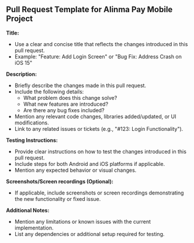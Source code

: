 ## Pull Request Template for Alinma Pay Mobile Project

**Title:**

* Use a clear and concise title that reflects the changes introduced in this pull request. 
* Example: "Feature: Add Login Screen" or "Bug Fix: Address Crash on iOS 15"

**Description:**

* Briefly describe the changes made in this pull request. 
* Include the following details:
    * What problem does this change solve? 
    * What new features are introduced? 
    * Are there any bug fixes included?
* Mention any relevant code changes, libraries added/updated, or UI modifications.
* Link to any related issues or tickets (e.g., "#123: Login Functionality").

**Testing Instructions:**

* Provide clear instructions on how to test the changes introduced in this pull request. 
* Include steps for both Android and iOS platforms if applicable.
* Mention any expected behavior or visual changes. 

**Screenshots/Screen recordings (Optional):**

* If applicable, include screenshots or screen recordings demonstrating the new functionality or fixed issue.

**Additional Notes:**

* Mention any limitations or known issues with the current implementation.
* List any dependencies or additional setup required for testing.
